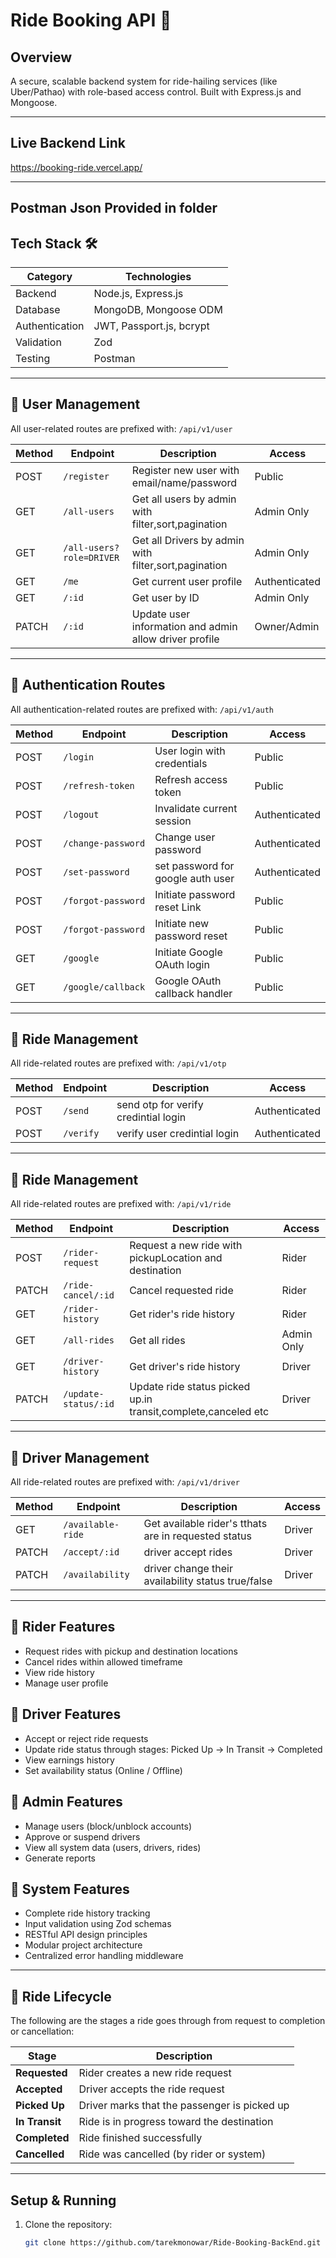 # Ride Booking API 🚕

## Overview

A secure, scalable backend system for ride-hailing services (like Uber/Pathao)
with role-based access control. Built with Express.js and Mongoose.

---

## Live Backend Link

https://booking-ride.vercel.app/

---

## Postman Json Provided in folder

## Tech Stack 🛠️

| Category       | Technologies             |
| -------------- | ------------------------ |
| Backend        | Node.js, Express.js      |
| Database       | MongoDB, Mongoose ODM    |
| Authentication | JWT, Passport.js, bcrypt |
| Validation     | Zod                      |
| Testing        | Postman                  |

---

## 👤 User Management

All user-related routes are prefixed with: `/api/v1/user`

| Method | Endpoint                 | Description                                            | Access        |
| ------ | ------------------------ | ------------------------------------------------------ | ------------- |
| POST   | `/register`              | Register new user with email/name/password             | Public        |
| GET    | `/all-users`             | Get all users by admin with filter,sort,pagination     | Admin Only    |
| GET    | `/all-users?role=DRIVER` | Get all Drivers by admin with filter,sort,pagination   | Admin Only    |
| GET    | `/me`                    | Get current user profile                               | Authenticated |
| GET    | `/:id`                   | Get user by ID                                         | Admin Only    |
| PATCH  | `/:id`                   | Update user information and admin allow driver profile | Owner/Admin   |

---

## 🔐 Authentication Routes

All authentication-related routes are prefixed with: `/api/v1/auth`

| Method | Endpoint           | Description                       | Access        |
| ------ | ------------------ | --------------------------------- | ------------- |
| POST   | `/login`           | User login with credentials       | Public        |
| POST   | `/refresh-token`   | Refresh access token              | Public        |
| POST   | `/logout`          | Invalidate current session        | Authenticated |
| POST   | `/change-password` | Change user password              | Authenticated |
| POST   | `/set-password`    | set password for google auth user | Authenticated |
| POST   | `/forgot-password` | Initiate password reset Link      | Public        |
| POST   | `/forgot-password` | Initiate new password reset       | Public        |
| GET    | `/google`          | Initiate Google OAuth login       | Public        |
| GET    | `/google/callback` | Google OAuth callback handler     | Public        |

---

## 🚗 Ride Management

All ride-related routes are prefixed with: `/api/v1/otp`

| Method | Endpoint  | Description                          | Access        |
| ------ | --------- | ------------------------------------ | ------------- |
| POST   | `/send`   | send otp for verify credintial login | Authenticated |
| POST   | `/verify` | verify user credintial login         | Authenticated |

---

## 🚗 Ride Management

All ride-related routes are prefixed with: `/api/v1/ride`

| Method | Endpoint             | Description                                                   | Access     |
| ------ | -------------------- | ------------------------------------------------------------- | ---------- |
| POST   | `/rider-request`     | Request a new ride with pickupLocation and destination        | Rider      |
| PATCH  | `/ride-cancel/:id`   | Cancel requested ride                                         | Rider      |
| GET    | `/rider-history`     | Get rider's ride history                                      | Rider      |
| GET    | `/all-rides`         | Get all rides                                                 | Admin Only |
| GET    | `/driver-history`    | Get driver's ride history                                     | Driver     |
| PATCH  | `/update-status/:id` | Update ride status picked up.in transit,complete,canceled etc | Driver     |

---

## 🚗 Driver Management

All ride-related routes are prefixed with: `/api/v1/driver`

| Method | Endpoint          | Description                                          | Access |
| ------ | ----------------- | ---------------------------------------------------- | ------ |
| GET    | `/available-ride` | Get available rider's tthats are in requested status | Driver |
| PATCH  | `/accept/:id`     | driver accept rides                                  | Driver |
| PATCH  | `/availability`   | driver change their availability status true/false   | Driver |

---

## 🧍 Rider Features

- Request rides with pickup and destination locations
- Cancel rides within allowed timeframe
- View ride history
- Manage user profile

## 🚗 Driver Features

- Accept or reject ride requests
- Update ride status through stages: Picked Up → In Transit → Completed
- View earnings history
- Set availability status (Online / Offline)

## 👑 Admin Features

- Manage users (block/unblock accounts)
- Approve or suspend drivers
- View all system data (users, drivers, rides)
- Generate reports

## 🚀 System Features

- Complete ride history tracking
- Input validation using Zod schemas
- RESTful API design principles
- Modular project architecture
- Centralized error handling middleware

---

## 🔄 Ride Lifecycle

The following are the stages a ride goes through from request to completion or
cancellation:

| Stage          | Description                                  |
| -------------- | -------------------------------------------- |
| **Requested**  | Rider creates a new ride request             |
| **Accepted**   | Driver accepts the ride request              |
| **Picked Up**  | Driver marks that the passenger is picked up |
| **In Transit** | Ride is in progress toward the destination   |
| **Completed**  | Ride finished successfully                   |
| **Cancelled**  | Ride was cancelled (by rider or system)      |

---

## Setup & Running

1. Clone the repository:

   ```bash
   git clone https://github.com/tarekmonowar/Ride-Booking-BackEnd.git

   ```
